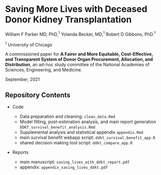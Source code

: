 # Saving More Lives with Deceased Donor Kidney Transplantation

William F Parker MD, PhD,<sup>1</sup> Yolanda Becker, MD,<sup>1</sup> Robert D Gibbons, PhD.<sup>1</sup>

<sup>1</sup> University of Chicago

A commissioned paper for **A Fairer and More Equitable, Cost-Effective, and Transparent System of Donor Organ Procurement, Allocation, and Distribution**, an ad-hoc study committee of the National Academies of Sciences, Engineering, and Medicine.

September, 2021


## Repository Contents

* Code
  * Data preparation and cleaning: `clean_data.Rmd`
  * Model fitting, post-estimation analysis, and main report generation `DDKT_survival_benefit_analysis.Rmd`
  * Supplemental analysis and statistical appendix `appendix.Rmd`
  * main survival benefit webapp script: `ddkt_survival_benefit_app.R`
  * shared decision making tool script: `ddkt_compare_app.R`
  
  
* Reports
  * main manuscript: `saving_lives_with_ddkt_report.pdf`
  * appendix: `appendix_saving_lives_ddkt.pdf`
